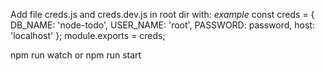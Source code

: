 Add file creds.js and creds.dev.js in root dir with: 
*example*
const creds = {
  DB_NAME: 'node-todo',
  USER_NAME: 'root',
  PASSWORD: password,
  host: 'localhost'
};
module.exports = creds;

npm run watch
or
npm run start
